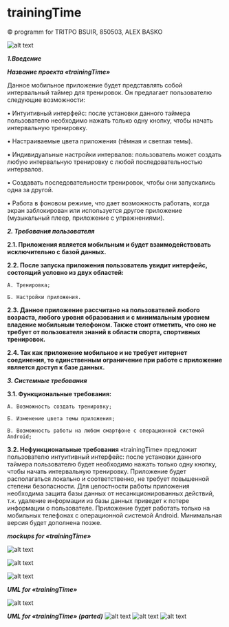 # trainingTime
 © programm for TRITPO BSUIR, 850503, ALEX BASKO

![alt text](https://github.com/albaSANDROS/trainingTime/blob/master/logos/main.jpg?raw=true)

***1.Введение***

***Название проекта «trainingTime»***

Данное мобильное приложение будет представлять собой интервальный таймер для тренировок. Он предлагает пользователю следующие возможности:

•	Интуитивный интерфейс: после установки данного таймера пользователю необходимо нажать только одну кнопку, чтобы начать интервальную тренировку.

•	Настраиваемые цвета приложения (тёмная и светлая темы).

•	Индивидуальные настройки интервалов: пользователь может создать любую интервальную тренировку с любой последовательностью интервалов.

•	Создавать последовательности тренировок, чтобы они запускались одна за другой.

•	Работа в фоновом режиме, что дает возможность работать, когда экран заблокирован или используется другое приложение (музыкальный плеер, приложение с упражнениями).


***2.	Требования пользователя***

**2.1.	 Приложения является мобильным и будет взаимодействовать исключительно с базой данных.**

**2.2.	 После запуска приложения пользователь увидит интерфейс, состоящий условно из двух областей:**
	
	А. Тренировка;
	
	Б. Настройки приложения.
	
**2.3.	 Данное приложение рассчитано на пользователей любого возраста, любого уровня образования и с минимальным уровнем владение мобильным телефоном. Также стоит отметить, что оно не требует от пользователя знаний в области спорта, спортивных тренировок.**
	
**2.4.	 Так как приложение мобильное и не требует интернет соединения, то единственным ограничение при работе с приложение является доступ к базе данных.**

***3.	Системные требования***

**3.1.	 Функциональные требования:**
	
	А. Возможность создать тренировку;
	
	Б. Изменение цвета темы приложения;
	
	В. Возможность работы на любом смартфоне с операционной системой Android;

**3.2.	 Нефункциональные требования**
«trainingTime» предложит пользователю интуитивный интерфейс: после установки данного таймера пользователю будет необходимо нажать только одну кнопку, чтобы начать интервальную тренировку. Приложение будет располагаться локально и соответственно, не требует повышенной степени безопасности. Для целостности работы приложения необходима защита базы данных от несанкционированных действий, т.к. удаление информации из базы данных приведет к потере информации о пользователе. 
Приложение будет работать только на мобильных телефонах с операционной системой Android. Минимальная версия будет дополнена позже. 

***mockups for «trainingTime»***

![alt text](https://github.com/albaSANDROS/trainingTime/blob/master/logos/1.jpg?raw=true)


![alt text](https://github.com/albaSANDROS/trainingTime/blob/master/logos/2.jpg?raw=true)


![alt text](https://github.com/albaSANDROS/trainingTime/blob/master/logos/3.jpg?raw=true)

***UML for «trainingTime»***

![alt text](https://github.com/albaSANDROS/trainingTime/blob/master/logos/uml.jpg?raw=true)


***UML for «trainingTime» (parted)***
![alt text](https://github.com/albaSANDROS/trainingTime/blob/master/logos/uml1.jpg?raw=true)
![alt text](https://github.com/albaSANDROS/trainingTime/blob/master/logos/uml2.jpg?raw=true)
![alt text](https://github.com/albaSANDROS/trainingTime/blob/master/logos/uml3.jpg?raw=true)

